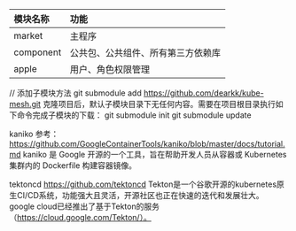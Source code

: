 | 模块名称  | 功能  |
|:----------|:----------|
| market    | 主程序    |
| component    | 公共包、公共组件、所有第三方依赖库    |
| apple    | 用户、角色权限管理    |


// 添加子模块方法
git submodule add https://github.com/dearkk/kube-mesh.git
克隆项目后，默认子模块目录下无任何内容。需要在项目根目录执行如下命令完成子模块的下载：
git submodule init
git submodule update

kaniko
参考：
https://github.com/GoogleContainerTools/kaniko/blob/master/docs/tutorial.md
kaniko 是 Google 开源的一个工具，旨在帮助开发人员从容器或 Kubernetes 集群内的 Dockerfile 构建容器镜像。

tektoncd
https://github.com/tektoncd
Tekton是一个谷歌开源的kubernetes原生CI/CD系统，功能强大且灵活，开源社区也正在快速的迭代和发展壮大。
google cloud已经推出了基于Tekton的服务（https://cloud.google.com/Tekton/）。
